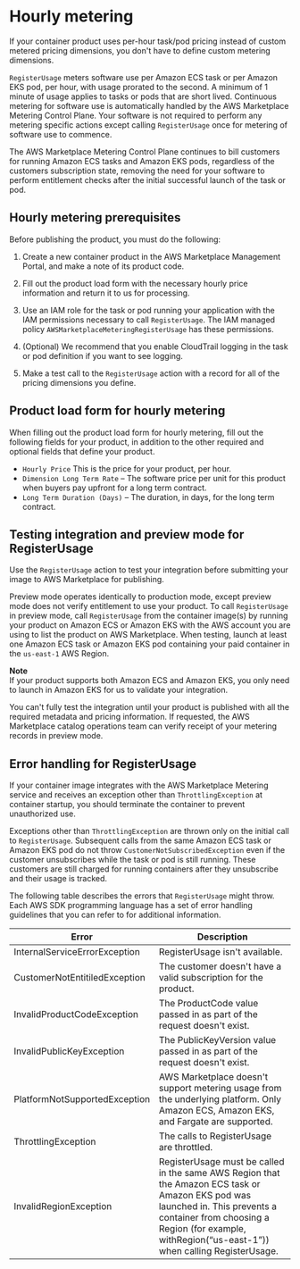 # Hourly metering<a name="container-metering-registerusage"></a>

If your container product uses per\-hour task/pod pricing instead of custom metered pricing dimensions, you don't have to define custom metering dimensions\.

`RegisterUsage` meters software use per Amazon ECS task or per Amazon EKS pod, per hour, with usage prorated to the second\. A minimum of 1 minute of usage applies to tasks or pods that are short lived\. Continuous metering for software use is automatically handled by the AWS Marketplace Metering Control Plane\. Your software is not required to perform any metering specific actions except calling `RegisterUsage` once for metering of software use to commence\.

The AWS Marketplace Metering Control Plane continues to bill customers for running Amazon ECS tasks and Amazon EKS pods, regardless of the customers subscription state, removing the need for your software to perform entitlement checks after the initial successful launch of the task or pod\. 

## Hourly metering prerequisites<a name="hourly-metering-prereqs"></a>

Before publishing the product, you must do the following:

1. Create a new container product in the AWS Marketplace Management Portal, and make a note of its product code\.

1. Fill out the product load form with the necessary hourly price information and return it to us for processing\.

1. Use an IAM role for the task or pod running your application with the IAM permissions necessary to call `RegisterUsage`\. The IAM managed policy `AWSMarketplaceMeteringRegisterUsage` has these permissions\. 

1. \(Optional\) We recommend that you enable CloudTrail logging in the task or pod definition if you want to see logging\.

1. Make a test call to the `RegisterUsage` action with a record for all of the pricing dimensions you define\.

## Product load form for hourly metering<a name="hourly-metering-product-load-form"></a>

When filling out the product load form for hourly metering, fill out the following fields for your product, in addition to the other required and optional fields that define your product\.
+ `Hourly Price` This is the price for your product, per hour\.
+ `Dimension Long Term Rate` – The software price per unit for this product when buyers pay upfront for a long term contract\.
+ `Long Term Duration (Days)` – The duration, in days, for the long term contract\.

## Testing integration and preview mode for RegisterUsage<a name="hourly-metering-preview-mode"></a>

Use the `RegisterUsage` action to test your integration before submitting your image to AWS Marketplace for publishing\.

Preview mode operates identically to production mode, except preview mode does not verify entitlement to use your product\. To call `RegisterUsage` in preview mode, call `RegisterUsage` from the container image\(s\) by running your product on Amazon ECS or Amazon EKS with the AWS account you are using to list the product on AWS Marketplace\. When testing, launch at least one Amazon ECS task or Amazon EKS pod containing your paid container in the `us-east-1` AWS Region\.

**Note**  
If your product supports both Amazon ECS and Amazon EKS, you only need to launch in Amazon EKS for us to validate your integration\.

You can't fully test the integration until your product is published with all the required metadata and pricing information\. If requested, the AWS Marketplace catalog operations team can verify receipt of your metering records in preview mode\.

## Error handling for RegisterUsage<a name="hourly-metering-entitlement-error-handling"></a>

If your container image integrates with the AWS Marketplace Metering service and receives an exception other than `ThrottlingException` at container startup, you should terminate the container to prevent unauthorized use\.

Exceptions other than `ThrottlingException` are thrown only on the initial call to `RegisterUsage`\. Subsequent calls from the same Amazon ECS task or Amazon EKS pod do not throw `CustomerNotSubscribedException` even if the customer unsubscribes while the task or pod is still running\. These customers are still charged for running containers after they unsubscribe and their usage is tracked\.

The following table describes the errors that `RegisterUsage` might throw\. Each AWS SDK programming language has a set of error handling guidelines that you can refer to for additional information\. 


|  **Error**  |  **Description**  | 
| --- | --- | 
|  InternalServiceErrorException  |  RegisterUsage isn't available\.  | 
|  CustomerNotEntitiledException  |  The customer doesn't have a valid subscription for the product\.  | 
|  InvalidProductCodeException  |  The ProductCode value passed in as part of the request doesn't exist\.  | 
|  InvalidPublicKeyException  |  The PublicKeyVersion value passed in as part of the request doesn't exist\.  | 
|  PlatformNotSupportedException  |  AWS Marketplace doesn't support metering usage from the underlying platform\. Only Amazon ECS, Amazon EKS, and Fargate are supported\.  | 
|  ThrottlingException  |  The calls to RegisterUsage are throttled\.  | 
|  InvalidRegionException  |  RegisterUsage must be called in the same AWS Region that the Amazon ECS task or Amazon EKS pod was launched in\. This prevents a container from choosing a Region \(for example, withRegion\(“us\-east\-1”\)\) when calling RegisterUsage\.  | 